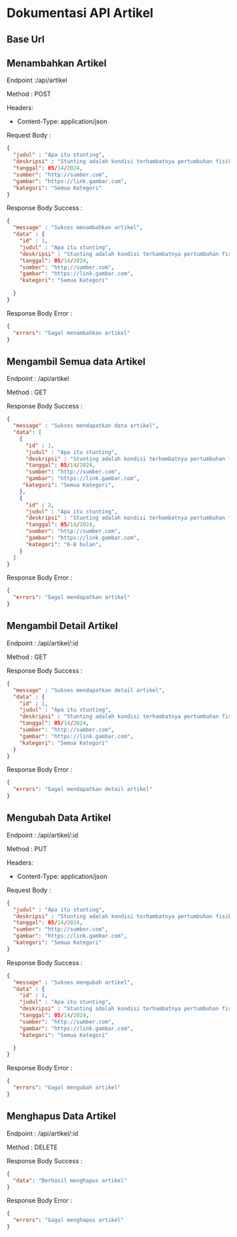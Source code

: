 # Dokumentasi API Artikel

## Base Url


## Menambahkan Artikel

Endpoint :/api/artikel

Method : POST 

Headers:

- Content-Type: application/json

Request Body :

```json
{
  "judul" : "Apa itu stunting",
  "deskripsi" : "Stunting adalah kondisi terhambatnya pertumbuhan fisik dan perkembangan otak pada anak-anak, biasanya disebabkan oleh kurangnya asupan gizi yang memadai dan infeksi pada masa awal kehidupan",
  "tanggal": 05/14/2024,
  "sumber": "http://sumber.com",
  "gambar": "https://link.gambar.com",
  "kategori": "Semua Kategori"
}
```

Response Body Success :

```json
{
  "message" : "Sukses menambahkan artikel",
  "data" : {
    "id" : 1,
    "judul" : "Apa itu stunting",
    "deskripsi" : "Stunting adalah kondisi terhambatnya pertumbuhan fisik dan perkembangan otak pada anak-anak, biasanya disebabkan oleh kurangnya asupan gizi yang memadai dan infeksi pada masa awal kehidupan",
    "tanggal": 05/14/2024,
    "sumber": "http://sumber.com",
    "gambar": "https://link.gambar.com",
    "kategori": "Semua Kategori"

  }
}
```

Response Body Error :

```json
{
  "errors": "Gagal menambahkan artikel"
}
```

## Mengambil Semua data Artikel

Endpoint : /api/artikel

Method : GET

Response Body Success :

```json
{
  "message" : "Sukses mendapatkan data artikel",
  "data": [
    {
      "id" : 1,
      "judul" : "Apa itu stunting",
      "deskripsi" : "Stunting adalah kondisi terhambatnya pertumbuhan fisik dan perkembangan otak pada anak-anak, biasanya disebabkan oleh kurangnya asupan gizi yang memadai dan infeksi pada masa awal kehidupan",
      "tanggal": 05/14/2024,
      "sumber": "http://sumber.com",
      "gambar": "https://link.gambar.com",
     "kategori": "Semua Kategori",
    },
    {
      "id" : 2,
      "judul" : "Apa itu stunting",
      "deskripsi" : "Stunting adalah kondisi terhambatnya pertumbuhan fisik dan perkembangan otak pada anak-anak, biasanya disebabkan oleh kurangnya asupan gizi yang memadai dan infeksi pada masa awal kehidupan",
      "tanggal": 05/14/2024,
      "sumber": "http://sumber.com",
      "gambar": "https://link.gambar.com",
      "kategori": "6-8 bulan",
    }
  ]
}
```

Response Body Error :

```json
{
  "errors": "Gagal mendapatkan artikel"
}
```

## Mengambil Detail Artikel

Endpoint : /api/artikel/:id

Method : GET

Response Body Success :

```json
{
  "message" : "Sukses mendapatkan detail artikel",
  "data" : {
    "id" : 1,
    "judul" : "Apa itu stunting",
    "deskripsi" : "Stunting adalah kondisi terhambatnya pertumbuhan fisik dan perkembangan otak pada anak-anak, biasanya disebabkan oleh kurangnya asupan gizi yang memadai dan infeksi pada masa awal kehidupan",
    "tanggal": 05/14/2024,
    "sumber": "http://sumber.com",
    "gambar": "https://link.gambar.com",
    "kategori": "Semua Kategori"
  }
}
```

Response Body Error :

```json
{
  "errors": "Gagal mendapatkan detail artikel"
}
```


## Mengubah Data Artikel

Endpoint : /api/artikel/:id

Method : PUT

Headers:

- Content-Type: application/json

Request Body :

```json
{
  "judul" : "Apa itu stunting",
  "deskripsi" : "Stunting adalah kondisi terhambatnya pertumbuhan fisik dan perkembangan otak pada anak-anak, biasanya disebabkan oleh kurangnya asupan gizi yang memadai dan infeksi pada masa awal kehidupan",
  "tanggal": 05/14/2024,
  "sumber": "http://sumber.com",
  "gambar": "https://link.gambar.com",
  "kategori": "Semua Kategori"
}
```

Response Body Success :

```json
{
  "message" : "Sukses mengubah artikel",
  "data" : {
    "id" : 1,
    "judul" : "Apa itu stunting",
    "deskripsi" : "Stunting adalah kondisi terhambatnya pertumbuhan fisik dan perkembangan otak pada anak-anak, biasanya disebabkan oleh kurangnya asupan gizi yang memadai dan infeksi pada masa awal kehidupan",
    "tanggal": 05/14/2024,
    "sumber": "http://sumber.com",
    "gambar": "https://link.gambar.com",
    "kategori": "Semua Kategori"

  }
}
```

Response Body Error :

```json
{
  "errors": "Gagal mengubah artikel"
}
```


## Menghapus Data Artikel

Endpoint : /api/artikel/:id

Method : DELETE

Response Body Success :

```json
{
  "data": "Berhasil menghapus artikel"
}
```

Response Body Error :

```json
{
  "errors": "Gagal menghapus artikel"
}
```
